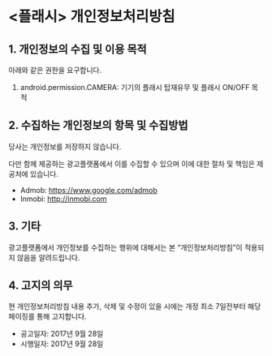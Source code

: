 # <플래시> 개인정보처리방침
## 1. 개인정보의 수집 및 이용 목적

아래와 같은 권한을 요구합니다.

1. android.permission.CAMERA: 기기의 플래시 탑재유무 및 플래시 ON/OFF 목적

## 2. 수집하는 개인정보의 항목 및 수집방법

당사는 개인정보를 저장하지 않습니다. 

다만 함께 제공하는 광고플랫폼에서 이를 수집할 수 있으며 이에 대한 절차 및 책임은 제공처에 있습니다.

* Admob: https://www.google.com/admob
* Inmobi: http://inmobi.com

## 3. 기타
광고플랫폼에서 개인정보를 수집하는 행위에 대해서는 본 “개인정보처리방침”이 적용되지 않음을 알려드립니다.

## 4. 고지의 의무

현 개인정보처리방침 내용 추가, 삭제 및 수정이 있을 시에는 개정 최소 7일전부터 해당 페이징를 통해 고지합니다. 

- 공고일자: 2017년 9월 28일
- 시행일자: 2017년 9월 28일
